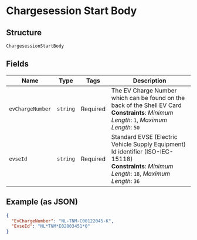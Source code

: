 
# Chargesession Start Body

## Structure

`ChargesessionStartBody`

## Fields

| Name | Type | Tags | Description |
|  --- | --- | --- | --- |
| `evChargeNumber` | `string` | Required | The EV Charge Number which can be found on the back of the Shell EV Card<br>**Constraints**: *Minimum Length*: `1`, *Maximum Length*: `50` |
| `evseId` | `string` | Required | Standard EVSE (Electric Vehicle Supply Equipment) Id identifier (ISO-IEC-15118)<br>**Constraints**: *Minimum Length*: `18`, *Maximum Length*: `36` |

## Example (as JSON)

```json
{
  "EvChargeNumber": "NL-TNM-C00122045-K",
  "EvseId": "NL*TNM*E02003451*0"
}
```


